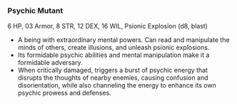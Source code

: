 ### Psychic Mutant

6 HP, 03 Armor, 8 STR, 12 DEX, 16 WIL, Psionic Explosion (d8, blast)

- A being with extraordinary mental powers. Can read and manipulate the minds of others, create illusions, and unleash psionic explosions.
- Its formidable psychic abilities and mental manipulation make it a formidable adversary.
- When critically damaged, triggers a burst of psychic energy that disrupts the thoughts of nearby enemies, causing confusion and disorientation, while also channeling the energy to enhance its own psychic prowess and defenses.

